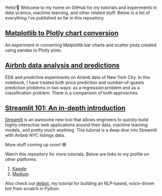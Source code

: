 Hello!👋 Welcome to my home on GitHub for my tutorials and experiments in data science, machine learning, and other related stuff.
Below is a list of everything I've published so far in this repository.

## [Matplotlib to Plotly chart conversion](https://nbviewer.jupyter.org/github/shaildeliwala/experiments/blob/master/Matplotlib%20to%20Plotly%20Chart%20Conversion.ipynb)
An experiment in converting Matplotlib bar charts and scatter plots created using pandas to Plotly plots.

## [Airbnb data analysis and predictions](https://nbviewer.jupyter.org/github/shaildeliwala/experiments/blob/master/Airbnb%20data%20analysis%20and%20predictions.ipynb)
EDA and predictive experiments on Airbnb data of New York City. In this notebook, I have treated both price prediction and number-of-guests prediction problems in two ways: as a regression problem and as a classification problem. There is a comparison of both approaches.

## [Streamlit 101: An in-depth introduction](https://github.com/shaildeliwala/experiments/blob/master/streamlit.py)
[Streamlit](https://www.streamlit.io) is an awesome new tool that allows engineers to quickly build highly interactive web applications around their data, machine learning models, and pretty much anything. This tutorial is a deep dive into Streamlit with Airbnb NYC listings data.

More stuff coming up soon! 😎

Watch this repository for more tutorials. Below are links to my profile on other platforms.
1. [Kaggle](https://www.kaggle.com/shaildeliwala)
2. [Medium](https://www.medium.com/@shaildeliwala)

Also check out [delbot](https://github.com/shaildeliwala/delbot), my tutorial for building an NLP-based, voice-driven bot from scratch in Python.
